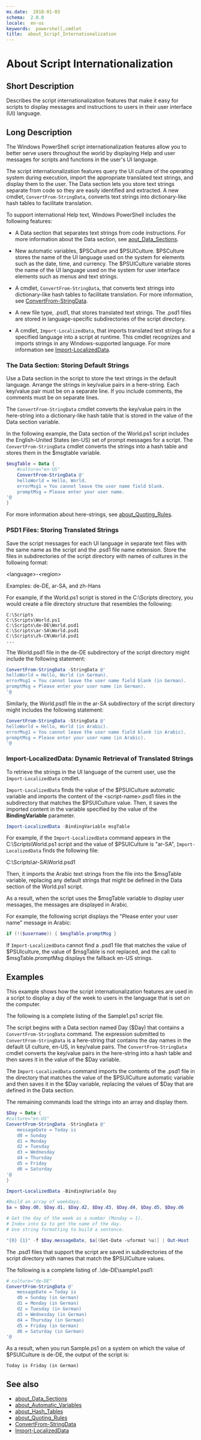 ```yaml
---
ms.date:  2018-01-03
schema:  2.0.0
locale:  en-us
keywords:  powershell,cmdlet
title:  about_Script_Internationalization
---
```


# About Script Internationalization

## Short Description

Describes the script internationalization features that make it easy for
scripts to display messages and instructions to users in their user interface
(UI) language.

## Long Description

The Windows PowerShell script internationalization features allow you to
better serve users throughout the world by displaying Help and user messages
for scripts and functions in the user's UI language.

The script internationalization features query the UI culture of the operating
system during execution, import the appropriate translated text strings, and
display them to the user. The Data section lets you store text strings
separate from code so they are easily identified and extracted. A new cmdlet,
`ConvertFrom-StringData`, converts text strings into dictionary-like hash
tables to facilitate translation.

To support international Help text, Windows PowerShell includes the following
features:

* A Data section that separates text strings from code instructions. For more
  information about the Data section, see
  [aout_Data_Sections](about_Data_Sections.md).

* New automatic variables, \$PSCulture and \$PSUICulture. \$PSCulture stores the
  name of the UI language used on the system for elements such as the date,
  time, and currency. The $PSUICulture variable stores the name of the UI
  language used on the system for user interface elements such as menus and text
  strings.

* A cmdlet, `ConvertFrom-StringData`, that converts text strings into
  dictionary-like hash tables to facilitate translation. For more information,
  see [ConvertFrom-StringData](../../Microsoft.PowerShell.Utility/ConvertFrom-StringData.md).

* A new file type, .psd1, that stores translated text strings. The .psd1 files
  are stored in language-specific subdirectories of the script directory.

* A cmdlet, `Import-LocalizedData`, that imports translated text strings for a
  specified language into a script at runtime. This cmdlet recognizes and
  imports strings in any Windows-supported language. For more information see
  [Import-LocalizedData](../../Microsoft.PowerShell.Utility/Import-LocalizedData.md).

### The Data Section: Storing Default Strings

Use a Data section in the script to store the text strings in the default
language. Arrange the strings in key/value pairs in a here-string. Each
key/value pair must be on a separate line. If you include comments, the
comments must be on separate lines.

The `ConvertFrom-StringData` cmdlet converts the key/value pairs in the
here-string into a dictionary-like hash table that is stored in the value of
the Data section variable.

In the following example, the Data section of the World.ps1 script includes
the English-United States (en-US) set of prompt messages for a script. The
`ConvertFrom-StringData` cmdlet converts the strings into a hash table and
stores them in the $msgtable variable.

```powershell
$msgTable = Data {
    #culture="en-US"
    ConvertFrom-StringData @'
    helloWorld = Hello, World.
    errorMsg1 = You cannot leave the user name field blank.
    promptMsg = Please enter your user name.
'@
}
```

For more information about here-strings, see
[about_Quoting_Rules](about_Quoting_Rules.md).

### PSD1 Files: Storing Translated Strings

Save the script messages for each UI language in separate text files with the
same name as the script and the .psd1 file name extension. Store the files in
subdirectories of the script directory with names of cultures in the following
format:

\<language\>-\<region\>

Examples: de-DE, ar-SA, and zh-Hans

For example, if the World.ps1 script is stored in the C:\Scripts directory,
you would create a file directory structure that resembles the following:

```
C:\Scripts
C:\Scripts\World.ps1
C:\Scripts\de-DE\World.psd1
C:\Scripts\ar-SA\World.psd1
C:\Scripts\zh-CN\World.psd1
...
```

The World.psd1 file in the de-DE subdirectory of the script directory might
include the following statement:

```powershell
ConvertFrom-StringData -StringData @'
helloWorld = Hello, World (in German).
errorMsg1 = You cannot leave the user name field blank (in German).
promptMsg = Please enter your user name (in German).
'@
```

Similarly, the World.psd1 file in the ar-SA subdirectory of the script
directory might includes the following statement:

```powershell
ConvertFrom-StringData -StringData @'
helloWorld = Hello, World (in Arabic).
errorMsg1 = You cannot leave the user name field blank (in Arabic).
promptMsg = Please enter your user name (in Arabic).
'@
```

### Import-LocalizedData: Dynamic Retrieval of Translated Strings

To retrieve the strings in the UI language of the current user, use the
`Import-LocalizedData` cmdlet.

`Import-LocalizedData` finds the value of the \$PSUICulture automatic variable
and imports the content of the \<script-name\>.psd1 files in the subdirectory
that matches the \$PSUICulture value. Then, it saves the imported content in
the variable specified by the value of the **BindingVariable** parameter.

```powershell
Import-LocalizedData -BindingVariable msgTable
```

For example, if the `Import-LocalizedData` command appears in the
C:\\Scripts\\World.ps1 script and the value of $PSUICulture is "ar-SA",
`Import-LocalizedData` finds the following file:

C:\\Scripts\\ar-SA\\World.psd1

Then, it imports the Arabic text strings from the file into the $msgTable
variable, replacing any default strings that might be defined in the Data
section of the World.ps1 script.

As a result, when the script uses the $msgTable variable to display user
messages, the messages are displayed in Arabic.

For example, the following script displays the "Please enter your user name"
message in Arabic:

```powershell
if (!($username)) { $msgTable.promptMsg }
```

If `Import-LocalizedData` cannot find a .psd1 file that matches the value of
\$PSUIculture, the value of \$msgTable is not replaced, and the call to
\$msgTable.promptMsg displays the fallback en-US strings.

## Examples

This example shows how the script internationalization features are used in a
script to display a day of the week to users in the language that is set on
the computer.

The following is a complete listing of the Sample1.ps1 script file.

The script begins with a Data section named Day ($Day) that contains a
`ConvertFrom-StringData` command. The expression submitted to
`ConvertFrom-StringData` is a here-string that contains the day names in the
default UI culture, en-US, in key/value pairs. The `ConvertFrom-StringData`
cmdlet converts the key/value pairs in the here-string into a hash table and
then saves it in the value of the $Day variable.

The `Import-LocalizedData` command imports the contents of the .psd1 file in
the directory that matches the value of the $PSUICulture automatic variable
and then saves it in the $Day variable, replacing the values of $Day that are
defined in the Data section.

The remaining commands load the strings into an array and display them.

```powershell
$Day = Data {
#culture="en-US"
ConvertFrom-StringData -StringData @'
    messageDate = Today is
    d0 = Sunday
    d1 = Monday
    d2 = Tuesday
    d3 = Wednesday
    d4 = Thursday
    d5 = Friday
    d6 = Saturday
'@
}

Import-LocalizedData -BindingVariable Day

#Build an array of weekdays.
$a = $Day.d0, $Day.d1, $Day.d2, $Day.d3, $Day.d4, $Day.d5, $Day.d6

# Get the day of the week as a number (Monday = 1).
# Index into $a to get the name of the day.
# Use string formatting to build a sentence.

"{0} {1}" -f $Day.messageDate, $a[(Get-Date -uformat %u)] | Out-Host
```

The .psd1 files that support the script are saved in subdirectories of
the script directory with names that match the $PSUICulture values.

The following is a complete listing of .\de-DE\sample1.psd1:

```powershell
# culture="de-DE"
ConvertFrom-StringData @'
    messageDate = Today is
    d0 = Sunday (in German)
    d1 = Monday (in German)
    d2 = Tuesday (in German)
    d3 = Wednesday (in German)
    d4 = Thursday (in German)
    d5 = Friday (in German)
    d6 = Saturday (in German)
'@
```

As a result, when you run Sample.ps1 on a system on which the value of
\$PSUICulture is de-DE, the output of the script is:

```output
Today is Friday (in German)
```

## See also

* [about_Data_Sections](about_Data_Sections.md)
* [about_Automatic_Variables](about_Automatic_Variables.md)
* [about_Hash_Tables](about_Hash_Tables.md)
* [about_Quoting_Rules](about_Quoting_Rules.md)
* [ConvertFrom-StringData](../../Microsoft.PowerShell.Utility/ConvertFrom-StringData.md)
* [Import-LocalizedData](../../Microsoft.PowerShell.Utility/Import-LocalizedData.md)
